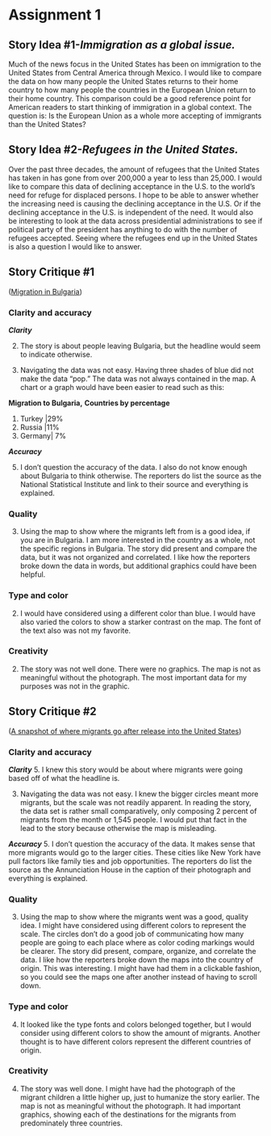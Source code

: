 # Assignment 1


## **Story Idea #1-_Immigration as a global issue._** 
Much of the news focus in the United States has been on immigration to the United States from Central America through Mexico. I would like to compare the data on how many people the United States returns to their home country to how many people the countries in the European Union return to their home country. This comparison could be a good reference point for American readers to start thinking of immigration in a global context. The question is: Is the European Union as a whole more accepting of immigrants than the United States?

## **Story Idea #2-_Refugees in the United States._** 
Over the past three decades, the amount of refugees that the United States has taken in has gone from over 200,000 a year to less than 25,000. I would like to compare this data of declining acceptance in the U.S. to the world’s need for refuge for displaced persons. I hope to be able to answer whether the increasing need is causing the declining acceptance in the U.S. Or if the declining acceptance in the U.S. is independent of the need. It would also be interesting to look at the data across presidential administrations to see if political party of the president has anything to do with the number of refugees accepted. Seeing where the refugees end up in the United States is also a question I would like to answer.  

## **Story Critique #1**
([Migration in Bulgaria]( https://www.intellinews.com/bulgaria-s-working-age-population-contracts-sharply-in-2018-159594/)) 

###  Clarity and accuracy

_**Clarity**_

2. The story is about people leaving Bulgaria, but the headline would seem to indicate otherwise. 

3. Navigating the data was not easy. Having three shades of blue did not make the data “pop.” The data was not always contained in the map. A chart or a graph would have been easier to read such as this:

  **Migration to Bulgaria,** 
  **Countries by percentage**
  
   1. Turkey |29% 
   1. Russia |11% 
   1. Germany| 7% 
  
_**Accuracy**_

5. I don’t question the accuracy of the data. I also do not know enough about Bulgaria to think otherwise. The reporters do list the source as the National Statistical Institute and link to their source and everything is explained.  

###  Quality

3. Using the map to show where the migrants left from is a good idea, if you are in Bulgaria. I am more interested in the country as a whole, not the specific regions in Bulgaria. 
The story did present and compare the data, but it was not organized and correlated. I like how the reporters broke down the data in words, but additional graphics could have been helpful. 

###  Type and color

2. I would have considered using a different color than blue. I would have also varied the colors to show a starker contrast on the map.  The font of the text also was not my favorite. 

###  Creativity

2. The story was not well done. There were no graphics. The map is not as meaningful without the photograph. The most important data for my purposes was not in the graphic. 


## **Story Critique #2**
([A snapshot of where migrants go after release into the United States](https://www.washingtonpost.com/immigration/2019/04/13/snapshot-where-migrants-go-after-release-into-united-states/?utm_term=.755e6c95bd3b)) 

###  Clarity and accuracy

_**Clarity**_
5. I knew this story would be about where migrants were going based off of what the headline is. 

3. Navigating the data was not easy. I knew the bigger circles meant more migrants, but the scale was not readily apparent. In reading the story, the data set is rather small comparatively, only composing 2 percent of migrants from the month or 1,545 people. I would put that fact in the lead to the story because otherwise the map is misleading.

_**Accuracy**_
5. I don’t question the accuracy of the data. It makes sense that more migrants would go to the larger cities. These cities like New York have pull factors like family ties and job opportunities. The reporters do list the source as the Annunciation House in the caption of their photograph and everything is explained.  

###  Quality

3. Using the map to show where the migrants went was a good, quality idea. I might have considered using different colors to represent the scale. The circles don’t do a good job of communicating how many people are going to each place where as color coding markings would be clearer. 
The story did present, compare, organize, and correlate the data. I like how the reporters broke down the maps into the country of origin. This was interesting. I might have had them in a clickable fashion, so you could see the maps one after another instead of having to scroll down. 

###  Type and color

4. It looked like the type fonts and colors belonged together, but I would consider using different colors to show the amount of migrants. Another thought is to have different colors represent the different countries of origin. 

###  Creativity

4. The story was well done. I might have had the photograph of the migrant children a little higher up, just to humanize the story earlier. The map is not as meaningful without the photograph. It had important graphics, showing each of the destinations for the migrants from predominately three countries. 
